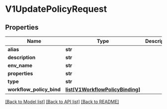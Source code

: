 # V1UpdatePolicyRequest

## Properties
Name | Type | Description | Notes
------------ | ------------- | ------------- | -------------
**alias** | **str** |  | 
**description** | **str** |  | 
**env_name** | **str** |  | 
**properties** | **str** |  | 
**type** | **str** |  | 
**workflow_policy_bind** | [**list[V1WorkflowPolicyBinding]**](V1WorkflowPolicyBinding.md) |  | 

[[Back to Model list]](../vela-client/README.md#documentation-for-models) [[Back to API list]](../vela-client/README.md#documentation-for-api-endpoints) [[Back to README]](../vela-client/README.md)

